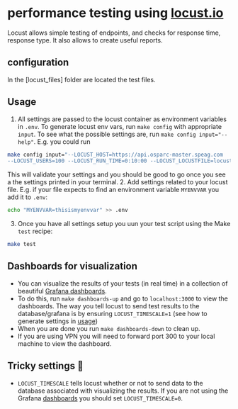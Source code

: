 # performance testing using [locust.io](https://docs.locust.io/en/stable/index.html)

Locust allows simple testing of endpoints, and checks for response time, response type. It also allows to create useful reports.

## configuration

In the [locust_files] folder are located the test files.

## Usage

1. All settings are passed to the locust container as environment variables in `.env`. To generate locust env vars, run `make config` with appropriate `input`. To see what the possible settings are, run `make config input="--help"`. E.g. you could run
```bash
make config input="--LOCUST_HOST=https://api.osparc-master.speag.com
--LOCUST_USERS=100 --LOCUST_RUN_TIME=0:10:00 --LOCUST_LOCUSTFILE=locust_files/platform_ping_test.py"
```
This will validate your settings and you should be good to go once you see a the settings printed in your terminal.
2. Add settings related to your locust file. E.g. if your file expects to find an environment variable `MYENVVAR` you add it to `.env`:
```bash
echo "MYENVVAR=thisismyenvvar" >> .env
```
3. Once you have all settings setup you uun your test script using the Make `test` recipe:
```bash
make test
```

## Dashboards for visualization
- You can visualize the results of your tests (in real time) in a collection of beautiful [Grafana dashboards](https://github.com/SvenskaSpel/locust-plugins/tree/master/locust_plugins/dashboards).
- To do this, run `make dashboards-up` and go to `localhost:3000` to view the dashboards. The way you tell locust to send test results to the database/grafana is by ensuring `LOCUST_TIMESCALE=1` (see how to generate settings in [usage](#usage))
- When you are done you run `make dashboards-down` to clean up.
- If you are using VPN you will need to forward port 300 to your local machine to view the dashboard.


## Tricky settings 🚨
- `LOCUST_TIMESCALE` tells locust whether or not to send data to the database associated with visualizing the results. If you are not using the Grafana [dashboards](#dashboards-for-visualization) you should set `LOCUST_TIMESCALE=0`.
